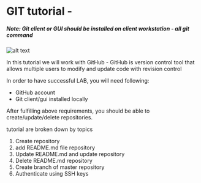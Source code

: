 # GIT tutorial -

##### *Note: Git client or GUI should be installed on client workstation - all git command*


![alt text](https://camo.githubusercontent.com/fb782da4019ab66eeea35cc9b9ce73b2438b1688/687474703a2f2f646f632e72756c746f722e636f6d2f696d616765732f6769746875622d6c6f676f2e706e67 "Logo Title Text 1")

In this tutorial we will work with GitHub - GitHub is version control tool that allows multiple users to modify and update code with revision control

In order to have successful LAB, you will need following:

* GitHub account
* Git client/gui installed locally

After fulfilling above requirements, you should be able to create/update/delete repositories.

tutorial are broken down by topics

1. Create repository
2. add README.md file repository
3. Update README.md  and update repository
4. Delete README.md repository
5. Create branch of master repository
6. Authenticate using SSH keys
